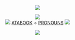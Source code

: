 <div align="center">

  ![]([https://i.postimg.cc/PrPK9QSv/IMG-7494.png](https://files.catbox.moe/hbvuk2.png))

  ![](https://files.catbox.moe/syyhzf.png)
<br> ![](https://i.postimg.cc/7ZrKtpjN/12-D8-A71-A-30-CE-4-ED9-8807-D9-DCA9-D33-DFE.gif) [ATABOOK](https://kayyoko.atabook.org) ⟢ [PRONOUNS](https://en.pronouns.page/@kayyoko) ![](https://i.postimg.cc/wB60gDqy/7-FDB4184-90-A0-46-C6-8612-7498-E9-C35-A2-A.gif)

![](https://i.postimg.cc/xdfn8pYg/IMG-9888.png)

</div>
